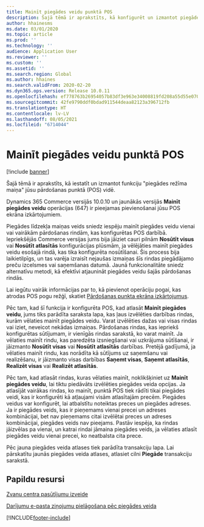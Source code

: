 ```yaml
---
title: Mainīt piegādes veidu punktā POS
description: Šajā tēmā ir aprakstīts, kā konfigurēt un izmantot piegādes veida izmaiņu režīmu punktā POS.
author: hhainesms
ms.date: 03/01/2020
ms.topic: article
ms.prod: ''
ms.technology: ''
audience: Application User
ms.reviewer: ''
ms.custom: ''
ms.assetid: ''
ms.search.region: Global
ms.author: hhaines
ms.search.validFrom: 2020-02-20
ms.dyn365.ops.version: Release 10.0.11
ms.openlocfilehash: ef778763b26954057b83df3e963e34008819fd208a55d55e07075853ffce8b35
ms.sourcegitcommit: 42fe9790ddf0bdad911544deaa82123a396712fb
ms.translationtype: HT
ms.contentlocale: lv-LV
ms.lasthandoff: 08/05/2021
ms.locfileid: "6714044"
---
```

# <a name="change-mode-of-delivery-in-pos"></a>Mainīt piegādes veidu punktā POS

[!include [banner](includes/banner.md)]

Šajā tēmā ir aprakstīts, kā iestatīt un izmantot funkciju "piegādes režīma maiņa" jūsu pārdošanas punktā (POS) vidē. 

Dynamics 365 Commerce versijās 10.0.10 un jaunākās versijās **Mainīt piegādes veidu** operācijas (647) ir pieejamas pievienošanai jūsu POS ekrāna izkārtojumiem.

Piegādes līdzekļa maiņas veids sniedz iespēju mainīt piegādes veidu vienai vai vairākām pārdošanas rindām, kas konfigurētas POS darbībā. Iepriekšējās Commerce versijas jums bija jāiziet cauri pilnām **Nosūtīt visus** vai **Nosūtīt atlasītās** konfigurācijas plūsmām, ja vēlējāties mainīt piegādes veidu esošajā rindā, kas tika konfigurēta nosūtīšanai. Šis process bija laikietilpīgs, un tas varēja izraisīt nejaušas izmaiņas šīs rindas piegādājamo preču izcelsmes vai saņemšanas datumā. Jaunā funkcionalitāte sniedz alternatīvu metodi, kā efektīvi atjaunināt piegādes veidu šajās pārdošanas rindās.

Lai iegūtu vairāk informācijas par to, kā pievienot operāciju pogai, kas atrodas POS pogu režģī, skatiet [Pārdošanas punkta ekrāna izkārtojumus](pos-screen-layouts.md).

Pēc tam, kad šī funkcija ir konfigurēta POS, kad atlasāt **Mainīt piegādes veidu**, jums tiks parādīta saraksta lapa, kas ļaus izvēlēties darbības rindas, kurām vēlaties mainīt piegādes veidu. Varat izvēlēties dažas vai visas rindas vai iziet, neveicot nekādas izmaiņas. Pārdošanas rindas, kas iepriekš konfigurētas sūtījumam, ir vienīgās rindas sarakstā, ko varat mainīt. Ja vēlaties mainīt rindu, kas paredzēta izsniegšanai vai uzkrājuma sūtīšanai, ir jāizmanto **Nosūtīt visas** vai **Nosūtīt atlasītās** darbības. Pretējā gadījumā, ja vēlaties mainīt rindu, kas norādīta kā sūtījums uz saņemšanu vai realizēšanu, ir jāizmanto visas darbības **Saņemt visas**, **Saņemt atlasītās**, **Realizēt visas** vai **Realizēt atlasītās**.

Pēc tam, kad atlasāt rindas, kuras vēlaties mainīt, noklikšķiniet uz **Mainīt piegādes veidu**, lai tiktu piedāvāts izvēlēties piegādes veida opcijas. Ja atlasījāt vairākas rindas, ko mainīt, punktā POS tiek rādīti tikai piegādes veidi, kas ir konfigurēti kā atļaujami visām atlasītajām precēm. Piegādes veidus var konfigurēt, lai atbalstītu noteiktas preces un piegādes adreses. Ja ir piegādes veids, kas ir pieņemams vienai precei un adreses kombinācijai, bet nav pieņemams citai izvēlētai preces un adreses kombinācijai, piegādes veids nav pieejams. Pastāv iespēja, ka rindas jāizvēlas pa vienai, un katrai rindai jāmaina piegādes veids, ja vēlaties atlasīt piegādes veidu vienai precei, ko neatbalsta cita prece.  

Pēc jauna piegādes veida atlases tiek parādīta transakciju lapa. Lai pārskatītu jaunās piegādes veida atlases, atlasiet cilni **Piegāde** transakciju sarakstā.

## <a name="additional-resources"></a>Papildu resursi

[Zvanu centra pasūtījumu izveide](tasks/create-call-center-orders.md)

[Darījumu e-pasta ziņojumu pielāgošana pēc piegādes veida](customize-email-delivery-mode.md)


[!INCLUDE[footer-include](../includes/footer-banner.md)]